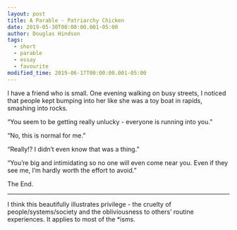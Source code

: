 ```yaml
---
layout: post
title: A Parable - Patriarchy Chicken
date: 2019-05-30T00:00:00.001-05:00
author: Douglas Hindson
tags:
  - short
  - parable
  - essay
  - favourite
modified_time: 2019-06-17T00:00:00.001-05:00
---
```


I have a friend who is small. One evening walking on busy streets, I noticed that people kept bumping into her like she was a toy boat in rapids, smashing into rocks.

“You seem to be getting really unlucky - everyone is running into you.”

“No, this is normal for me.”

“Really!? I didn’t even know that was a thing.”

“You’re big and intimidating so no one will even come near you. Even if they see me, I’m hardly worth the effort to avoid.”

The End.

---

I think this beautifully illustrates privilege - the cruelty of people/systems/society and the obliviousness to others’ routine experiences. It applies to most of the *isms.